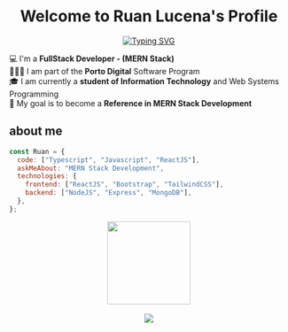 <p align="center">
  <h1 align="center">Welcome to Ruan Lucena</a>'s Profile</h1>
</p>

<p align="center">
<a href="https://git.io/typing-svg"><img src="https://readme-typing-svg.demolab.com?font=Fira+Code&weight=500&pause=1000&color=0CF744&width=435&lines=I+am+a+Frontend+Developer;Software+Analyst+and+Developer;MERN+Stack+Development" alt="Typing SVG" /></a>
</p>

💻 I'm a **FullStack Developer - (MERN Stack)**
<br>
👨🏻‍💻 I am part of the **Porto Digital** Software Program
<br>
🎓 I am currently a **student of Information Technology** and Web Systems Programming
<br>
🚀 My goal is to become a **Reference in MERN Stack Development**

## about me

```javascript
const Ruan = {
  code: ["Typescript", "Javascript", "ReactJS"],
  askMeAbout: "MERN Stack Development",
  technologies: {
    frontend: ["ReactJS", "Bootstrap", "TailwindCSS"],
    backend: ["NodeJS", "Express", "MongoDB"],
  },
};
```

<div align="center">

<img align="center" height="150em" src="https://github-readme-streak-stats.herokuapp.com/?user=SrLuc&theme=onedark" />
</a>

<br>
<br>

<a href="https://github.com/SrLuc/github-readme-stats">
  <img align="center" src="https://github-readme-stats.anuraghazra1.vercel.app/api/top-langs/?username=SrLuc&layout=compact&theme=onedark" />

</div>

<br>


